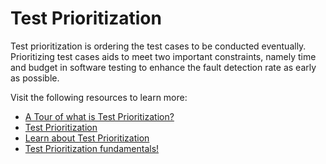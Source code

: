 # Test Prioritization

Test prioritization is ordering the test cases to be conducted eventually. Prioritizing test cases aids to meet two important constraints, namely time and budget in software testing to enhance the fault detection rate as early as possible.

Visit the following resources to learn more:

- [A Tour of what is Test Prioritization?](https://www.browserstack.com/guide/test-case-prioritization)
- [Test Prioritization](https://www.professionalqa.com/test-prioritization)
- [Learn about Test Prioritization](https://www.geeksforgeeks.org/test-case-prioritization-in-software-testing/)
- [Test Prioritization fundamentals!](https://testomat.io/features/test-case-priorities/)

